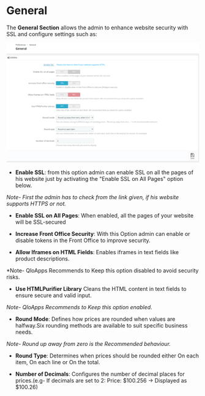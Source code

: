 # General

The **General Section** allows the admin to enhance website security with SSL and configure settings such as:

![General!](./General.png)

- **Enable SSL**: from this option admin can enable SSL on all the pages of his website just by activating the "Enable SSL on All Pages" option below.

*Note- First the admin has to check from the link given, if his website supports HTTPS or not.*

- **Enable SSL on All Pages**: When enabled, all the pages of your website will be SSL-secured

- **Increase Front Office Security**: With this Option admin can enable or disable tokens in the Front Office
to improve security.

- **Allow Iframes on HTML Fields**: Enables iframes in text fields like product descriptions.

*Note- QloApps Recommends to Keep this option disabled to avoid security risks.

- **Use HTMLPurifier Library** Cleans the HTML content in text fields to ensure secure and valid input.

*Note- QloApps Recommends to Keep this option enabled*.

- **Round Mode**: Defines how prices are rounded when values are halfway.Six rounding methods are available to suit specific business needs.

*Note- Round up away from zero is the Recommended behaviour.*

- **Round Type**: Determines when prices should be rounded either On each item, On each line or On the total.

- **Number of Decimals**: Configures the number of decimal places for prices.(e.g- If decimals are set to 2: Price: $100.256 → Displayed as $100.26)


